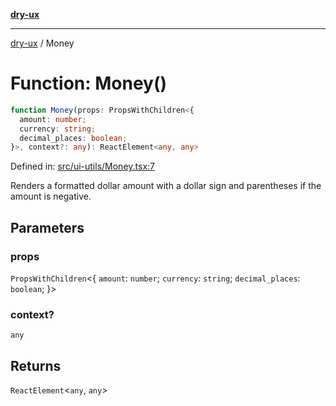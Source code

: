 [**dry-ux**](../README.md)

***

[dry-ux](../README.md) / Money

# Function: Money()

```ts
function Money(props: PropsWithChildren<{
  amount: number;
  currency: string;
  decimal_places: boolean;
}>, context?: any): ReactElement<any, any>
```

Defined in: [src/ui-utils/Money.tsx:7](https://github.com/navedr/dry-ux/blob/3bb4f59fc510052cb6c7925e1f6422bb71eb4aa4/src/ui-utils/Money.tsx#L7)

Renders a formatted dollar amount with a dollar sign and parentheses if the amount is negative.

## Parameters

### props

`PropsWithChildren`\<\{
  `amount`: `number`;
  `currency`: `string`;
  `decimal_places`: `boolean`;
 \}\>

### context?

`any`

## Returns

`ReactElement`\<`any`, `any`\>
